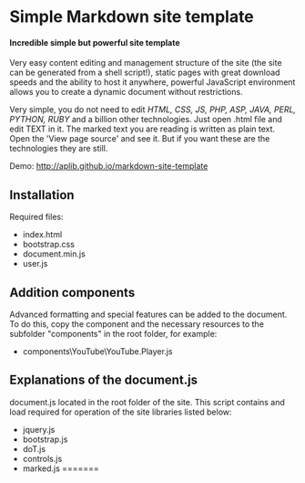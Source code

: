 # Simple Markdown site template
#### Incredible simple but powerful site template

Very easy content editing and management structure of the site (the site can be generated from a shell script!), static pages with great download speeds and the ability to host it anywhere, powerful JavaScript environment allows you to create a dynamic document without restrictions.

Very simple, you do not need to edit *HTML, CSS, JS, PHP, ASP, JAVA, PERL, PYTHON, RUBY* and a billion other technologies. Just open .html file and edit TEXT in it. The marked text you are reading is written as plain text. Open the 'View page source' and see it. But if you want these are the technologies they are still.

Demo:
http://aplib.github.io/markdown-site-template

## Installation

Required files:

* index.html
* bootstrap.css
* document.min.js
* user.js

## Addition components

Advanced formatting and special features can be added to the document. To do this, copy the component and the necessary resources to the subfolder "components" in the root folder, for example:

* components\YouTube\YouTube.Player.js

## Explanations of the document.js

document.js located in the root folder of the site. This script contains and load required for operation of the site libraries listed below:

* jquery.js
* bootstrap.js
* doT.js
* controls.js
* marked.js
=======
